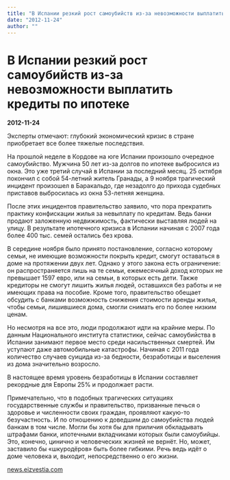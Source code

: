 ```yaml
---
title: "В Испании резкий рост самоубийств из-за невозможности выплатить кредиты по ипотеке"
date: "2012-11-24"
author: ""
---
```


# В Испании резкий рост самоубийств из-за невозможности выплатить кредиты по ипотеке

**2012-11-24** 

Эксперты отмечают: глубокий экономический кризис в стране приобретает все более тяжелые последствия.

На прошлой неделе в Кордове на юге Испании произошло очередное самоубийство. Мужчина 50 лет из-за долгов по ипотеке выбросился из окна. Это уже третий случай в Испании за последний месяц. 25 октября покончил с собой 54-летний житель Гранады, а 9 ноября трагический инцидент произошел в Баракальдо, где незадолго до прихода судебных приставов выбросилась из окна 53-летняя женщина.

После этих инцидентов правительство заявило, что пора прекратить практику конфискации жилья за невыплату по кредитам. Ведь банки продают заложенную недвижимость, фактически выставляя людей на улицу. В результате ипотечного кризиса в Испании начиная с 2007 года более 400 тыс. семей остались без крова.

В середине ноября было принято постановление, согласно которому семьи, не имеющие возможности покрыть кредит, смогут оставаться в доме на протяжении двух лет. Однако у этого закона есть ограничение: он распространяется лишь на те семьи, ежемесячный доход которых не превышает 1597 евро, или на семьи, в которых есть дети. Также кредиторы не смогут лишить жилья людей, оставшихся без работы и не имеющих права на пособие. Кроме того, правительство обещает обсудить с банками возможность снижения стоимости аренды жилья, чтобы семьи, лишившиеся дома, смогли снимать его по более низким ценам.

Но несмотря на все это, люди продолжают идти на крайние меры. По данным Национального института статистики, сейчас самоубийства в Испании занимают первое место среди насильственных смертей. Им уступают даже автомобильные катастрофы. Начиная с 2011 года количество случаев суицида из-за бедности, безработицы и выселения из дома значительно возросло.

В настоящее время уровень безработицы в Испании составляет рекордные для Европы 25% и продолжает расти.

Примечательно, что в подобных трагических ситуациях государственные службы и правительство, призванные печься о здоровье и численности своих граждан, проявляют какую-то безучастность. И по отношению к доведшим до самоубийства людей банкам в том числе. Могли бы хотя бы для приличия обкладывать штрафами банки, ипотечными вкладчиками которых были самоубийцы. Это, конечно, цинично и человеческих жизней не вернёт. Но, может, заставило бы «шкуродёров» быть более гибкими. Речь ведь идёт о доме человека и, выходит, непосредственно о его жизни.

[news.eizvestia.com](http://news.eizvestia.com/)